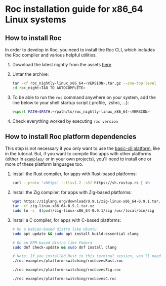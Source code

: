 # Roc installation guide for x86_64 Linux systems

## How to install Roc

In order to develop in Roc, you need to install the Roc CLI,
which includes the Roc compiler and various helpful utilities.

1. Download the latest nightly from the assets [here](https://github.com/roc-lang/roc/releases).

1. Untar the archive:

    ```sh
    tar -xf roc_nightly-linux_x86_64-<VERSION>.tar.gz --one-top-level
    cd roc_night<TAB TO AUTOCOMPLETE>
    ```

1. To be able to run the `roc` command anywhere on your system, add the line below to your shell startup script (.profile, .zshrc, ...):
    ```sh
    export PATH=$PATH:~/path/to/roc_nightly-linux_x86_64-<VERSION>
    ```

1. Check everything worked by executing `roc version`

## How to install Roc platform dependencies

This step is not necessary if you only want to use the [basic-cli platform](https://github.com/roc-lang/basic-cli), like in the tutorial.
But, if you want to compile Roc apps with other platforms (either in [`examples/`](https://github.com/roc-lang/roc/tree/main/examples) or in your own projects),
you'll need to install one or more of these platform languages too.

1. Install the Rust compiler, for apps with Rust-based platforms:

    ```sh
    curl --proto '=https' --tlsv1.2 -sSf https://sh.rustup.rs | sh
    ```

1. Install the Zig compiler, for apps with Zig-based platforms:

    ```sh
    wget https://ziglang.org/download/0.9.1/zig-linux-x86_64-0.9.1.tar.xz
    tar -xf zig-linux-x86_64-0.9.1.tar.xz
    sudo ln -s  $(pwd)/zig-linux-x86_64-0.9.1/zig /usr/local/bin/zig
    ```

1. Install a C compiler, for apps with C-based platforms:

    ```sh
    # On a Debian-based distro like Ubuntu
    sudo apt update && sudo apt install build-essential clang

    # On an RPM-based distro like Fedora
    sudo dnf check-update && sudo dnf install clang
    ```

    ```sh
    # Note: If you installed Rust in this terminal session, you'll need to open a new one first!
    ./roc examples/platform-switching/rocLovesRust.roc

    ./roc examples/platform-switching/rocLovesZig.roc

    ./roc examples/platform-switching/rocLovesC.roc
    ```
